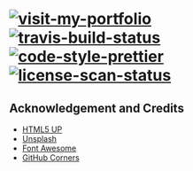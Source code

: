 # [![visit-my-portfolio]][0]</br>[![travis-build-status]][1] [![code-style-prettier]][2] [![license-scan-status]][4]

## Acknowledgement and Credits

- [HTML5 UP](https://html5up.net/)
- [Unsplash](https://unsplash.com/)
- [Font Awesome](https://fontawesome.com/)
- [GitHub Corners](http://tholman.com/github-corners/)

<!-- Real Links -->
[0]: https://portfolio.tomfi.info
[1]: https://travis-ci.org/TomerFi/portfolio
[2]: https://github.com/prettier/prettier
[4]: https://app.fossa.io/projects/git%2Bgithub.com%2FTomerFi%2Fportfolio

<!-- Badges Links -->
[code-style-prettier]: https://img.shields.io/badge/code_style-prettier-ff69b4.svg?style=flat
[license-scan-status]: https://app.fossa.io/api/projects/git%2Bgithub.com%2FTomerFi%2Fportfolio.svg?type=shield
[travis-build-status]: https://travis-ci.org/TomerFi/portfolio.svg?branch=dev
[visit-my-portfolio]: https://img.shields.io/badge/Visit-My%20Portfolio-blueviolet?style=for-the-badge&logo=HTML5
